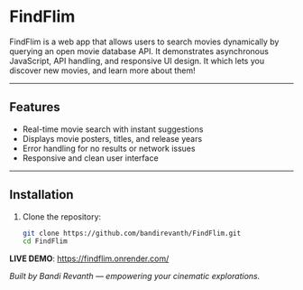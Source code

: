 # FindFlim
FindFlim is a web app that allows users to search movies dynamically by querying an open movie database API. It demonstrates asynchronous JavaScript, API handling, and responsive UI design. It which lets you discover new movies, and learn more about them! 

---

## Features

- Real-time movie search with instant suggestions
- Displays movie posters, titles, and release years
- Error handling for no results or network issues
- Responsive and clean user interface

---

## Installation

1. Clone the repository:
   ```bash
   git clone https://github.com/bandirevanth/FindFlim.git
   cd FindFlim

**LIVE DEMO**: https://findflim.onrender.com/

*Built by Bandi Revanth — empowering your cinematic explorations.*
